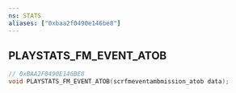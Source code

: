 ```yaml
---
ns: STATS
aliases: ["0xbaa2f0490e146be8"]
---
```

## PLAYSTATS_FM_EVENT_ATOB

```c
// 0xBAA2F0490E146BE8
void PLAYSTATS_FM_EVENT_ATOB(scrfmeventambmission_atob data);
```
